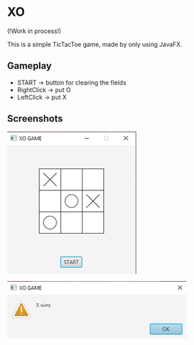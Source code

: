 # XO
(!Work in process!)

This is a simple TicTacToe game, made by only using JavaFX.

Gameplay
------
* START -> button for clearing the fields
* RightClick -> put O
* LeftClick -> put X

Screenshots
------

![alt text](https://github.com/JulianNSH/XO/blob/master/screenshots/screen1.png?raw=true "Game")


![alt text](https://github.com/JulianNSH/XO/blob/master/screenshots/screen2.png?raw=true "Win")

